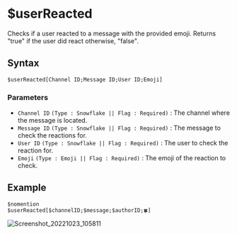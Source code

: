 # $userReacted
Checks if a user reacted to a message with the provided emoji. Returns "true" if the user did react otherwise, "false".

## Syntax
```
$userReacted[Channel ID;Message ID;User ID;Emoji]
```

### Parameters
- `Channel ID` `(Type : Snowflake || Flag : Required)` : The channel where the message is located.
- `Message ID` `(Type : Snowflake || Flag : Required)` : The message to check the reactions for.
- `User ID` `(Type : Snowflake || Flag : Required)` : The user to check the reaction for.
- `Emoji` `(Type : Emoji || Flag : Required)` : The emoji of the reaction to check.

## Example
```
$nomention
$userReacted[$channelID;$message;$authorID;🍀]
```
![Screenshot_20221023_105811](https://user-images.githubusercontent.com/95774950/197375576-dbe6fc17-68cb-44ed-802a-81a16db98ce9.png)
